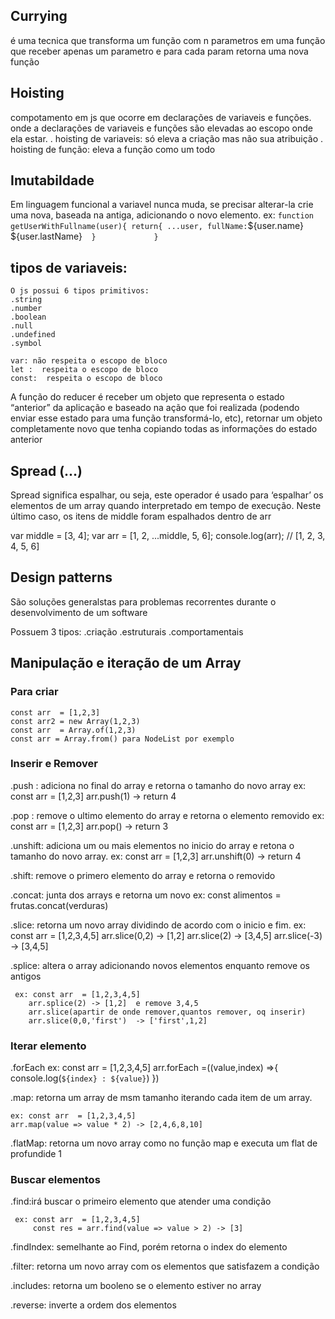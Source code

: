 

## Currying
 é uma tecnica que transforma um função com n parametros em uma função que receber apenas um parametro e para cada param retorna uma nova função

## Hoisting
 compotamento em js que ocorre em declarações de variaveis e funções. onde a declarações de variaveis e funções são elevadas ao escopo onde ela estar.
    . hoisting de variaveis: só eleva a criação mas não sua atribuição
    . hoisting de função: eleva a função como um todo

## Imutabildade
Em linguagem funcional a variavel nunca muda, se precisar alterar-la crie uma nova, baseada na antiga, adicionando o novo elemento.
    ex: 
            ` function getUserWithFullname(user){
                return{
                    ...user,
                    fullName: `${user.name} ${user.lastName}`  
                }            
            }    
            `
## tipos de variaveis:
    O js possui 6 tipos primitivos:
    .string
    .number
    .boolean
    .null
    .undefined
    .symbol

    var: não respeita o escopo de bloco
    let :  respeita o escopo de bloco
    const:  respeita o escopo de bloco


A função do reducer é receber um objeto que representa o estado “anterior” da aplicação e baseado na ação que foi realizada (podendo enviar esse estado para uma função transformá-lo, etc), retornar um objeto completamente novo que tenha copiando todas as informações do estado anterior 

## Spread (...)
Spread significa espalhar, ou seja, este operador é usado para ‘espalhar’ os elementos de um array quando interpretado em tempo de execução. Neste último caso, os itens de middle foram espalhados dentro de arr

var middle = [3, 4];
var arr = [1, 2, ...middle, 5, 6];
console.log(arr);
// [1, 2, 3, 4, 5, 6]

## Design patterns
São soluções generalstas para problemas recorrentes durante o desenvolvimento de um software

Possuem 3 tipos:
    .criação 
    .estruturais 
    .comportamentais

## Manipulação e iteração de um Array

### Para criar

    const arr  = [1,2,3]
    const arr2 = new Array(1,2,3)
    const arr  = Array.of(1,2,3)
    const arr = Array.from() para NodeList por exemplo

### Inserir e Remover

.push : adiciona no final do array e retorna o tamanho do novo array
    ex: const arr  = [1,2,3]
        arr.push(1)  -> return 4

.pop : remove o ultimo elemento do array e retorna o elemento removido
    ex: const arr  = [1,2,3]
        arr.pop()  -> return 3

.unshift: adiciona um ou mais elementos no inicio do array e retona o tamanho do novo array.
    ex: const arr  = [1,2,3]
        arr.unshift(0)  -> return 4

.shift: remove o primero elemento do array e retorna o removido


.concat: junta dos arrays e retorna um novo
    ex: const alimentos = frutas.concat(verduras)

.slice: retorna um novo array dividindo de acordo com o inicio e fim.
    ex: const arr  = [1,2,3,4,5]
        arr.slice(0,2) -> [1,2]
        arr.slice(2)   -> [3,4,5]
        arr.slice(-3)  -> [3,4,5]

.splice: altera o array adicionando novos elementos enquanto remove os antigos

     ex: const arr  = [1,2,3,4,5]
        arr.splice(2) -> [1,2]  e remove 3,4,5
        arr.slice(apartir de onde remover,quantos remover, oq inserir)
        arr.slice(0,0,'first')  -> ['first',1,2]

### Iterar elemento
.forEach
    ex: const arr  = [1,2,3,4,5]
        arr.forEach =((value,index) =>{
            console.log(`${index} : ${value}`)
        })

.map: retorna um array de msm tamanho iterando cada item de um array.

    ex: const arr  = [1,2,3,4,5]
    arr.map(value => value * 2) -> [2,4,6,8,10]

.flatMap: retorna um novo array como no função map e executa um flat de profundide 1

### Buscar elementos

.find:irá buscar o primeiro elemento que atender uma condição

     ex: const arr  = [1,2,3,4,5]
         const res = arr.find(value => value > 2) -> [3]
.findIndex: semelhante ao Find, porém retorna o index do elemento

.filter: retorna um novo array com os elementos que satisfazem a condição

.includes: retorna um booleno se o elemento estiver no array

.reverse: inverte a ordem dos elementos 
